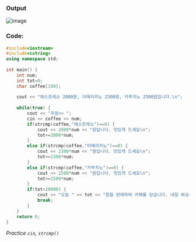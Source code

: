 ### **Output**
![image](https://img1.daumcdn.net/thumb/R1280x0/?scode=mtistory2&fname=https%3A%2F%2Fk.kakaocdn.net%2Fdn%2Fn0FMa%2FbtqCn0oZ9rP%2Fo96liY6ouikIx61y6KGaB0%2Fimg.png)

### **Code:**
```cpp
#include<iostream>
#include<cstring>
using namespace std;
 
int main() {
    int num;
    int tot=0;
    char coffee[100];
    
    cout << "에스프레소 2000원, 아메리카노 2300원, 카푸치노 2500원입니다.\n";
    
    while(true) {
        cout << "주문>> ";
        cin >> coffee >> num;
        if(strcmp(coffee,"에스프레소")==0) {
            cout << 2000*num << "원입니다. 맛있게 드세요\n"; 
            tot+=2000*num;
        }
        else if(strcmp(coffee,"아메리카노")==0) {
            cout << 2300*num << "원입니다. 맛있게 드세요\n"; 
            tot+=2300*num;
        }
        else if(strcmp(coffee,"카푸치노")==0) {
            cout << 2500*num << "원입니다. 맛있게 드세요\n"; 
            tot+=2500*num;
        }
        if(tot>20000) {
            cout << "오늘 " << tot << "원을 판매하여 카페를 닫습니다. 내일 봐요~~~"; 
            break;
        }
    }
    return 0;
}
```
_Practice `cin`, `strcmp()`_
